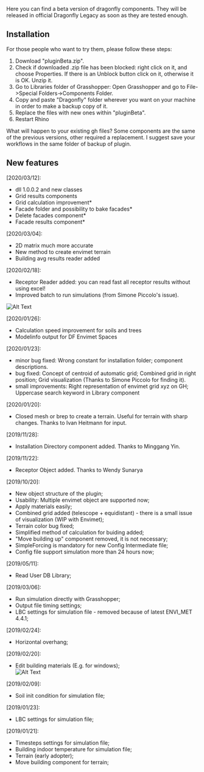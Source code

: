 Here you can find a beta version of dragonfly components. They will be released in official Dragonfly Legacy as soon as they are tested enough.

## Installation

For those people who want to try them, please follow these steps:
<ol>
  <li>Download "pluginBeta.zip".</li>
  <li>Check if downloaded .zip file has been blocked: right click on it, and choose Properties. If there is an Unblock button click on it, otherwise it is OK. Unzip it.</li>
  <li>Go to Libraries folder of Grasshopper: Open Grasshopper and go to File->Special Folders->Components Folder.</li>
  <li>Copy and paste "Dragonfly" folder wherever you want on your machine in order to make a backup copy of it.</li>
  <li>Replace the files with new ones within "pluginBeta".</li>
  <li>Restart Rhino</li>
</ol>

What will happen to your existing gh files? Some components are the same of the previous versions, other required a replacement. I suggest save your workflows in the same folder of backup of plugin.

## New features

[2020/03/12]:
- dll 1.0.0.2 and new classes
- Grid results components
- Grid calculation improvement*
- Facade folder and possibility to bake facades*
- Delete facades component*
- Facade results component*

[2020/03/04]:
- 2D matrix much more accurate
- New method to create envimet terrain
- Building avg results reader added

[2020/02/18]:
- Receptor Reader added: you can read fast all receptor results without using excel!
- Improved batch to run simulations (from Simone Piccolo's issue).

![Alt Text](https://github.com/AntonelloDN/df_envimet/blob/master/envimet/ReceptorOutputReader.gif)

[2020/01/26]:
- Calculation speed improvement for soils and trees
- Modelinfo output for DF Envimet Spaces

[2020/01/23]:
- minor bug fixed: Wrong constant for installation folder; component descriptions.
- bug fixed: Concept of centroid of automatic grid; Combined grid in right position; Grid visualization (Thanks to Simone Piccolo for finding it).
- small improvements: Right representation of envimet grid xyz on GH; Uppercase search keyword in Library component

[2020/01/20]:
- Closed mesh or brep to create a terrain. Useful for terrain with sharp changes. Thanks to Ivan Heitmann for input.

[2019/11/28]:
- Installation Directory component added. Thanks to Minggang Yin.

[2019/11/22]:
- Receptor Object added. Thanks to Wendy Sunarya

[2019/10/20]:
- New object structure of the plugin;
- Usability: Multiple envimet object are supported now;
- Apply materials easily;
- Combined grid added (telescope + equidistant) - there is a small issue of visualization (WIP with Envimet);
- Terrain color bug fixed;
- Simplified method of calculation for buiding added;
- "Move building up" component removed, it is not necessary;
- SimpleForcing is mandatory for new Config Intermediate file;
- Config file support simulation more than 24 hours now;

[2019/05/11]:
- Read User DB Library;

[2019/03/06]:
- Run simulation directly with Grasshopper;
- Output file timing settings;
- LBC settings for simulation file - removed because of latest ENVI_MET 4.4.1;

[2019/02/24]:
- Horizontal overhang;

[2019/02/20]:
- Edit building materials (E.g. for windows);<br>
![Alt Text](https://github.com/AntonelloDN/df_envimet/blob/master/envimet/EditBuildingMaterialComponent.png)

[2019/02/09]:
- Soil init condition for simulation file;

[2019/01/23]:
- LBC settings for simulation file;

[2019/01/21]:
- Timesteps settings for simulation file;
- Building indoor temperature for simulation file;
- Terrain (early adopter);
- Move building component for terrain;
